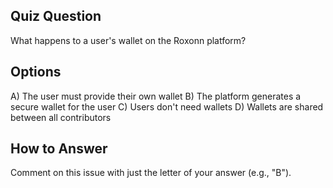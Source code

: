 ## Quiz Question

What happens to a user's wallet on the Roxonn platform?

## Options

A) The user must provide their own wallet
B) The platform generates a secure wallet for the user
C) Users don't need wallets
D) Wallets are shared between all contributors

## How to Answer

Comment on this issue with just the letter of your answer (e.g., "B").

<!-- CORRECT_ANSWER: B --> 